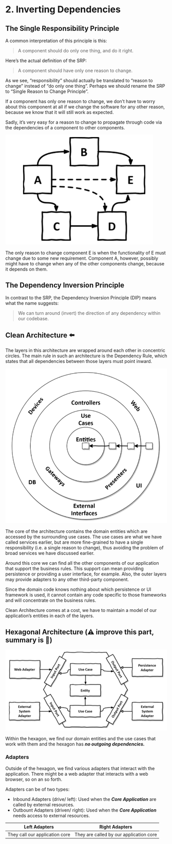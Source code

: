 # 2. Inverting Dependencies

## The Single Responsibility Principle  

A common interpretation of this principle is this:
> A component should do only one thing, and do it right.  

Here’s the actual definition of the SRP:
> A component should have only one reason to change.  

As we see, “responsibility” should actually be translated to “reason to change” instead of “do only one thing”. Perhaps we should rename the SRP to “Single Reason to Change Principle”.  

If a component has only one reason to change, we don’t have to worry about this component at all
if we change the software for any other reason, because we know that it will still work as expected.  

Sadly, it’s very easy for a reason to change to propagate through code via the dependencies of a
component to other components.  

![figure006](./images/figure006.png)  

The only reason to change component E is when the functionality of E must change due to some new requirement. Component A, however, possibly might have to change when any of the other components change, because it depends on them.  

## The Dependency Inversion Principle  

In contrast to the SRP, the Dependency Inversion Principle (DIP) means what the name suggests:  

> We can turn around (invert) the direction of any dependency within our codebase.  

## Clean Architecture  ⬅️

The layers in this architecture are wrapped around each other in concentric circles. The main rule in such an architecture is the Dependency Rule, which states that all dependencies between those layers must point inward.

![figure008](./images/figure008.png)  

The core of the architecture contains the domain entities which are accessed by the surrounding use cases. The use cases are what we have called services earlier, but are more fine-grained to have a single responsibility (i.e. a single reason to change), thus avoiding the problem of broad services we have discussed earlier.  

Around this core we can find all the other components of our application that support the business rules. This support can mean providing persistence or providing a user interface, for example. Also, the outer layers may provide adapters to any other third-party component.  

Since the domain code knows nothing about which persistence or UI framework is used, it cannot contain any code specific to those frameworks and will concentrate on the business rules. 

Clean Architecture comes at a cost, we have to maintain a model of our application’s entities in each of the layers.

## Hexagonal Architecture (⚠️ improve this part, summary is 💩)

![figure009](./images/figure009.png)  

Within the hexagon, we find our domain entities and the use cases that work with them and the hexagon has ***no outgoing dependencies.***  

### Adapters

Outside of the hexagon, we find various adapters that interact with the application. There might be a web adapter that interacts with a web browser, so on an so forth.  

Adapters can be of two types:
- Inbound Adapters (drive/ left): Used when the ***Core Application*** are called by external resources.
- Outbount Adapters (driven/ right): Used when the ***Core Application*** needs access to external resources.

|          Left Adapters         	|              Right Adapters             	|
|:------------------------------:	|:---------------------------------------:	|
| They call our application core 	| They are called by our application core 	|  

